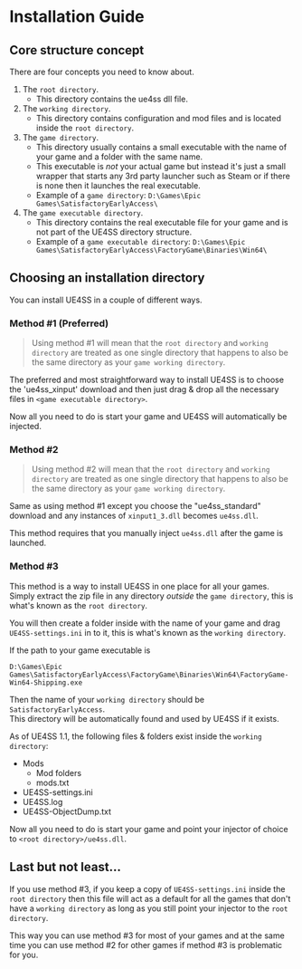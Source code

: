 # Installation Guide

## Core structure concept

There are four concepts you need to know about.

1. The `root directory`.
    - This directory contains the ue4ss dll file.
2. The `working directory`.
    - This directory contains configuration and mod files and is located inside the `root directory`.
3. The `game directory`.
    - This directory usually contains a small executable with the name of your game and a folder with the same name.  
    - This executable is _not_ your actual game but instead it's just a small wrapper that starts any 3rd party launcher such as Steam or if there is none then it launches the real executable.
    - Example of a `game directory`: `D:\Games\Epic Games\SatisfactoryEarlyAccess\`
4. The `game executable directory`.
    - This directory contains the real executable file for your game and is not part of the UE4SS directory structure.
    - Example of a `game executable directory`: 
    `D:\Games\Epic Games\SatisfactoryEarlyAccess\FactoryGame\Binaries\Win64\`

## Choosing an installation directory

You can install UE4SS in a couple of different ways.

### Method #1 (Preferred)

> Using method #1 will mean that the `root directory` and `working directory` are treated as one single directory that happens to also be the same directory as your `game working directory`.

The preferred and most straightforward way to install UE4SS is to choose the 'ue4ss_xinput' download and then just drag & drop all the necessary files in `<game executable directory>`.

Now all you need to do is start your game and UE4SS will automatically be injected.

### Method #2

> Using method #2 will mean that the `root directory` and `working directory` are treated as one single directory that happens to also be the same directory as your `game working directory`.

Same as using method #1 except you choose the "ue4ss_standard" download and any instances of `xinput1_3.dll` becomes `ue4ss.dll`.

This method requires that you manually inject `ue4ss.dll` after the game is launched.

### Method #3

This method is a way to install UE4SS in one place for all your games. Simply extract the zip file in any directory _outside_ the `game directory`, this is what's known as the `root directory`.  

You will then create a folder inside with the name of your game and drag `UE4SS-settings.ini` in to it, this is what's known as the `working directory`.

If the path to your game executable is

```
D:\Games\Epic Games\SatisfactoryEarlyAccess\FactoryGame\Binaries\Win64\FactoryGame-Win64-Shipping.exe
```

Then the name of your `working directory` should be `SatisfactoryEarlyAccess`.  
This directory will be automatically found and used by UE4SS if it exists.

As of UE4SS 1.1, the following files & folders exist inside the `working directory`:

- Mods
    - Mod folders
    - mods.txt
- UE4SS-settings.ini
- UE4SS.log
- UE4SS-ObjectDump.txt

Now all you need to do is start your game and point your injector of choice to `<root directory>/ue4ss.dll`.

## Last but not least...

If you use method #3, if you keep a copy of `UE4SS-settings.ini` inside the `root directory` then this file will act as a default for all the games that don't have a `working directory` as long as you still point your injector to the `root directory`.  

This way you can use method #3 for most of your games and at the same time you can use method #2 for other games if method #3 is problematic for you.